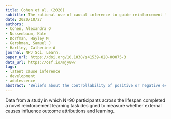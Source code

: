 ```yaml
---
title: Cohen et al. (2020)
subtitle: The rational use of causal inference to guide reinforcement learning strengthens with age
date: 2020/10/27
authors:
- Cohen, Alexandra O
- Nussenbaum, Kate
- Dorfman, Hayley M
- Gershman, Samuel J
- Hartley, Catherine A
journal: NPJ Sci. Learn.
paper_url: https://doi.org/10.1038/s41539-020-00075-3
data_url: https://osf.io/mjy8w/
tags:
- latent cause inference
- development
- adolescence
abstract: 'Beliefs about the controllability of positive or negative events in the environment can shape learning throughout the lifespan. Previous research has shown that adults learning is modulated by beliefs about the causal structure of the environment such that they update their value estimates to a lesser extent when the outcomes can be attributed to hidden causes. This study examined whether external causes similarly influenced outcome attributions and learning across development. Ninety participants, ages 7 to 25 years, completed a reinforcement learning task in which they chose between two options with fixed reward probabilities. Choices were made in three distinct environments in which different hidden agents occasionally intervened to generate positive, negative, or random outcomes. Participants beliefs about hidden-agent intervention aligned with the true probabilities of the positive, negative, or random outcome manipulation in each of the three environments. Computational modeling of the learning data revealed that while the choices made by both adults (ages 18-25) and adolescents (ages 13-17) were best fit by Bayesian reinforcement learning models that incorporate beliefs about hidden-agent intervention, those of children (ages 7-12) were best fit by a one learning rate model that updates value estimates based on choice outcomes alone. Together, these results suggest that while children demonstrate explicit awareness of the causal structure of the task environment, they do not implicitly use beliefs about the causal structure of the environment to guide reinforcement learning in the same manner as adolescents and adults.'
---
```


Data from a study in which N=90 participants across the lifespan completed a novel reinforcement learning task designed to measure whether external causes influence outcome attributions and learning.
